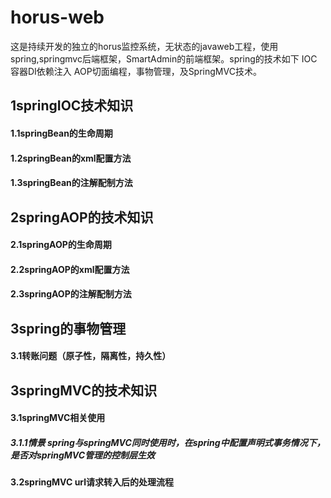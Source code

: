 # horus-web
这是持续开发的独立的horus监控系统，无状态的javaweb工程，使用spring,springmvc后端框架，SmartAdmin的前端框架。spring的技术如下 IOC容器DI依赖注入 AOP切面编程，事物管理，及SpringMVC技术。
##  1springIOC技术知识
#### 	1.1springBean的生命周期
####	1.2springBean的xml配置方法
#### 	1.3springBean的注解配制方法
##  2springAOP的技术知识
#### 	2.1springAOP的生命周期
#### 	2.2springAOP的xml配置方法
#### 	2.3springAOP的注解配制方法
##	3spring的事物管理
#### 	3.1转账问题（原子性，隔离性，持久性）
## 	3springMVC的技术知识
#### 	3.1springMVC相关使用
##### 		3.1.1情景 spring与springMVC同时使用时，在spring中配置声明式事务情况下，是否对springMVC管理的控制层生效
####	3.2springMVC url请求转入后的处理流程
